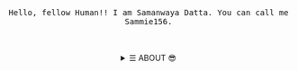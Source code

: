 <p align="left"><strong></strong></p><p align="center">
    <samp>
    Hello, fellow Human!! I am Samanwaya Datta. You can call me Sammie156.<br>
    </samp>
    <br>
<br>

<details align="center">
<summary>&#9776; ABOUT 😎</summary>
    <h2></h2>
    <div align="center">
    <h1>
      <sub>
        <img src="https://avatars.githubusercontent.com/u/64217426?v=4" height="44">
      </sub>
      Samanwaya Datta
      </h1>
    <img alt="Java" src="https://img.shields.io/badge/-Java-blue?style=for-the-badge"/>
    <img alt="C++" src="https://img.shields.io/badge/c++-%2300599C.svg?style=for-the-badge&logo=c%2B%2B&logoColor=white"/><br><br>
    <img src="https://c.tenor.com/1doHcyIcfcMAAAAM/thumbs-up-hxh.gif" align="right" width="500px">
    <br>
    <p>
      Hello There!! I am Sammie156. I am a student Programmer, trying to learn Graphics Programming with OpenGL and C++.
      <br><br>
      My hobbies are watching animes, not much, but I like HunterxHunter, Death Note. I like Maths and Physics. They're the reason I'm into Graphics development.
      <br><br>
    </p>
    <br>
    <a href="https://twitter.com/SamanwayaDatta">
      <img alt="Twitter" src="https://img.shields.io/badge/Twitter-%231DA1F2.svg?style=for-the-badge&logo=Twitter&logoColor=white">
    </a>
    <br>
    </div>
    <br>
    <h2></h2>
    <p align="center">
        <a href="https://github.com/Sammie156" target="_blank">
            <img alt="Top Language" src="https://github-readme-stats.vercel.app/api/top-langs/?bg_color=00000000&layout=compact&username=Sammie156&hide_border=true&title_color=c9d1d9&text_color=c3c5cd"/>
            <img alt="GitHub Stats" src="https://github-readme-stats.vercel.app/api?bg_color=00000000&username=Sammie156&show_icons=true&include_all_commits=true&count_private=true&hide=commits&hide_border=true&icon_color=4C566A&title_color=c9d1d9&text_color=c3c5cd"/>
        </a>
    </p>
    <h2></h2>
</details>
